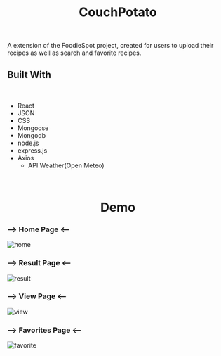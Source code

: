 <h1 align="center"> CouchPotato </h1>
<br/>

<p> A extension of the FoodieSpot project, created for users to upload their recipes as well as search and favorite recipes.<p/>

<h2> Built With </h2>
<br/>

- React
- JSON
- CSS
- Mongoose
- Mongodb
- node.js
- express.js
- Axios
  - API Weather(Open Meteo)

<br/>

<h1 align="center"> Demo </h1>
<h3> --> Home Page <-- </h3>
  
  ![home](https://user-images.githubusercontent.com/97468788/172727445-d282d542-6b5d-4864-9dad-0a0544f9c17f.png)

<h3> --> Result Page <-- </h3>
  
  ![result](https://user-images.githubusercontent.com/97468788/172727452-ffd5e37b-edc0-4209-aa12-2d52b46c997a.png)

<h3> --> View Page <-- </h3>
  
  ![view](https://user-images.githubusercontent.com/97468788/172727457-e509d802-3b2d-4b3c-8269-2c71cee96ea3.png)

<h3> --> Favorites Page <-- </h3>
  
  ![favorite](https://user-images.githubusercontent.com/97468788/172727474-d02280e2-6d9c-41bf-8846-cc1bc182257e.png)
